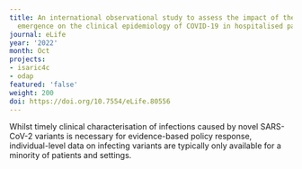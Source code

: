 ```yaml
---
title: An international observational study to assess the impact of the Omicron variant
  emergence on the clinical epidemiology of COVID-19 in hospitalised patients.
journal: eLife
year: '2022'
month: Oct
projects:
- isaric4c
- odap
featured: 'false'
weight: 200
doi: https://doi.org/10.7554/eLife.80556
---
```


Whilst timely clinical characterisation of infections caused by novel SARS-CoV-2 variants is necessary for evidence-based policy response, individual-level data on infecting variants are typically only available for a minority of patients and settings.